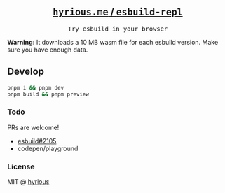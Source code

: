 <h2 align='center'>
  <a href="https://hyrious.me/esbuild-repl"><samp>hyrious.me</samp> / <samp>esbuild-repl</samp></a>
</h2>

<p align='center'>
  <samp>Try esbuild in your browser</samp>
</p>

**Warning:** It downloads a 10 MB wasm file for each esbuild version. Make sure you have enough data.

## Develop

```bash
pnpm i && pnpm dev
pnpm build && pnpm preview
```

### Todo

PRs are welcome!

- [esbuild#2105](https://github.com/evanw/esbuild/issues/2105)
- codepen/playground

### License

MIT @ [hyrious](https://github.com/hyrious)
